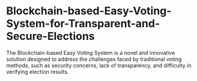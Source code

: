 # Blockchain-based-Easy-Voting-System-for-Transparent-and-Secure-Elections
The Blockchain-based Easy Voting System is a novel and innovative solution designed to address the challenges faced by traditional voting methods, such as security concerns, lack of transparency, and difficulty in verifying election results. 
